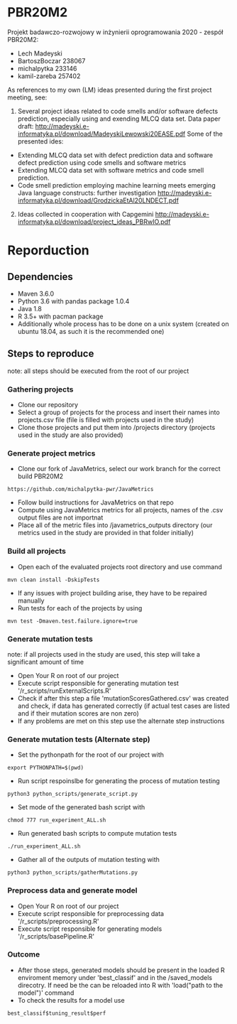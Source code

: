 # PBR20M2
Projekt badawczo-rozwojowy w inżynierii oprogramowania 2020 - zespół PBR20M2:
- Lech Madeyski
- BartoszBoczar 238067
- michalpytka 233146
- kamil-zareba 257402

As references to my own (LM) ideas presented during the first project meeting, see:
1) Several project ideas related to code smells and/or software defects prediction, especially using and exending MLCQ data set. 
Data paper draft: http://madeyski.e-informatyka.pl/download/MadeyskiLewowski20EASE.pdf
Some of the presented ides:
- Extending MLCQ data set with defect prediction data and software defect prediction using code smells and software metrics
- Extending MLCQ data set with software metrics and code smell prediction.
- Code smell prediction employing machine learning meets emerging Java language constructs: further investigation
http://madeyski.e-informatyka.pl/download/GrodzickaEtAl20LNDECT.pdf

2) Ideas collected in cooperation with Capgemini http://madeyski.e-informatyka.pl/download/project_ideas_PBRwIO.pdf

# Reporduction

## Dependencies
+ Maven 3.6.0
+ Python 3.6 with pandas package 1.0.4
+ Java 1.8
+ R 3.5+ with pacman package
+ Additionally whole process has to be done on a unix system (created on ubuntu 18.04, as such it is the recommended one)

## Steps to reproduce

note: all steps should be executed from the root of our project

### Gathering projects

+ Clone our repository
+ Select a group of projects for the process and insert their names into projects.csv file (file is filled with projects used in the study)
+ Clone those projects and put them into /projects directory (projects used in the study are also provided)

### Generate project metrics

+ Clone our fork of JavaMetrics, select our work branch for the correct build PBR20M2
```
https://github.com/michalpytka-pwr/JavaMetrics
```
+ Follow build instructions for JavaMetrics on that repo
+ Compute using JavaMetrics metrics for all projects, names of the .csv output files are not importnat
+ Place all of the metric files into /javametrics_outputs directory (our metrics used in the study are provided in that folder initially)

### Build all projects

+ Open each of the evaluated projects root directory and use command
```
mvn clean install -DskipTests
```
+ If any issues with project building arise, they have to be repaired manually
+ Run tests for each of the projects by using
```
mvn test -Dmaven.test.failure.ignore=true
```

### Generate mutation tests

note: if all projects used in the study are used, this step will take a significant amount of time

+ Open Your R on root of our project
+ Execute script responsible for generating mutation test '/r_scripts/runExternalScripts.R'
+ Check if after this step a file 'mutationScoresGathered.csv' was created and check, if data has generated correctly (if actual test cases are listed and if their mutation scores are non zero)
+ If any problems are met on this step use the alternate step instructions

### Generate mutation tests (Alternate step)

+ Set the pythonpath for the root of our project with
```
export PYTHONPATH=$(pwd)
```
+ Run script respoinslbe for generating the process of mutation testing
```
python3 python_scripts/generate_script.py
```
+ Set mode of the generated bash script with
```
chmod 777 run_experiment_ALL.sh
```
+ Run generated bash scripts to compute mutation tests
```
./run_experiment_ALL.sh
```
+ Gather all of the outputs of mutation testing with
```
python3 python_scripts/gatherMutations.py
```

### Preprocess data and generate model

+ Open Your R on root of our project
+ Execute script responsible for preprocessing data '/r_scripts/preprocessing.R'
+ Execute script responsible for generating models '/r_scripts/basePipeline.R'

### Outcome

+ After those steps, generated models should be present in the loaded R enviroment memory under 'best_classif' and in the /saved_models direcotry. If need be the can be reloaded into R with 'load("path to the model")' command
+ To check the results for a model use
```
best_classif$tuning_result$perf
```
